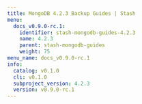 ```yaml
---
title: MongoDB 4.2.3 Backup Guides | Stash
menu:
  docs_v0.9.0-rc.1:
    identifier: stash-mongodb-guides-4.2.3
    name: 4.2.3
    parent: stash-mongodb-guides
    weight: 75
menu_name: docs_v0.9.0-rc.1
info:
  catalog: v0.1.0
  cli: v0.1.0
  subproject_version: 4.2.3
  version: v0.9.0-rc.1
---
```


